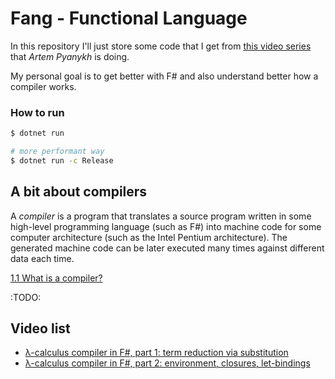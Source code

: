 # Fang - Functional Language

In this repository I'll just store some code that I get from [this video series](https://www.youtube.com/watch?v=qRHJ4qcFbNE&ab_channel=ArtemPyanykh) that _Artem Pyanykh_ is doing.

My personal goal is to get better with F# and also understand better how a compiler works.

### How to run

```bash
$ dotnet run

# more performant way
$ dotnet run -c Release
```

## A bit about compilers

A *compiler* is a program that translates a source program written in some high-level programming language (such as F#) into machine code for some computer architecture (such as the Intel Pentium architecture). The generated machine code can be later executed many times against different data each time.

[1.1 What is a compiler?](https://lambda.uta.edu/cse5317/notes/node3.html)

:TODO:

## Video list

* [λ-calculus compiler in F#, part 1: term reduction via substitution](https://www.youtube.com/watch?v=qRHJ4qcFbNE)
* [λ-calculus compiler in F#, part 2: environment, closures, let-bindings](https://www.youtube.com/watch?v=STzgckXYpjw&ab_channel=ArtemPyanykh)